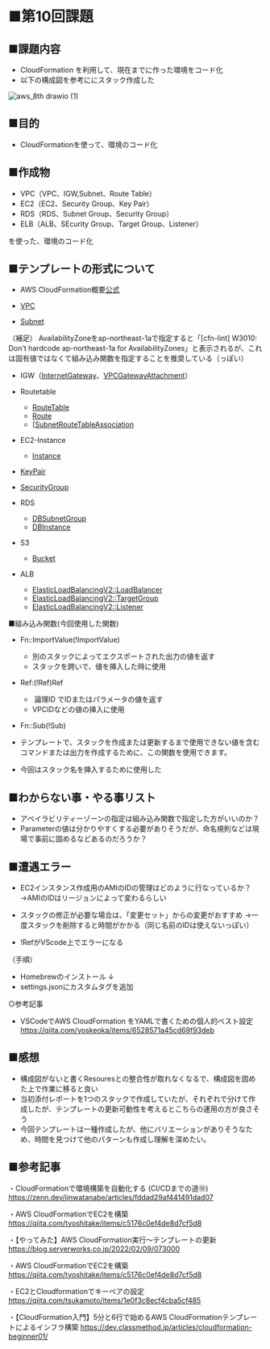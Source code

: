 # ■第10回課題

## ■課題内容
* CloudFormation を利用して、現在までに作った環境をコード化
* 以下の構成図を参考ににスタック作成した

![aws_8th drawio (1)](https://user-images.githubusercontent.com/100008521/217277642-49a84b6a-6115-46eb-a60a-63de3779c924.png)


## ■目的
* CloudFormationを使って、環境のコード化


## ■作成物

* VPC（VPC、IGW,Subnet、Route Table）
* EC2（EC2、Security Group、Key Pair）
* RDS（RDS、Subnet Group、Security Group）
* ELB（ALB、SEcurity Group、Target Group、Listener）

を使った、環境のコード化


## ■テンプレートの形式について

* AWS CloudFormation概要[公式](https://docs.aws.amazon.com/ja_jp/AWSCloudFormation/latest/UserGuide/template-formats.html)


* [VPC](https://docs.aws.amazon.com/ja_jp/AWSCloudFormation/latest/UserGuide/aws-resource-ec2-vpc.html)


* [Subnet](https://docs.aws.amazon.com/ja_jp/AWSCloudFormation/latest/UserGuide/aws-resource-ec2-subnet.html)

（補足）
AvailabilityZoneをap-northeast-1aで指定すると「[cfn-lint] W3010: Don't hardcode ap-northeast-1a for AvailabilityZones」と表示されるが、これは固有値ではなくて組み込み関数を指定することを推奨している（っぽい）


* IGW（[InternetGateway](https://docs.aws.amazon.com/ja_jp/AWSCloudFormation/latest/UserGuide/aws-resource-ec2-internetgateway.html)、[VPCGatewayAttachment](https://docs.aws.amazon.com/ja_jp/AWSCloudFormation/latest/UserGuide/aws-resource-ec2-vpc-gateway-attachment.html)）


* Routetable
  * [RouteTable](https://docs.aws.amazon.com/ja_jp/AWSCloudFormation/latest/UserGuide/aws-resource-ec2-routetable.html)
  * [Route](https://docs.aws.amazon.com/ja_jp/AWSCloudFormation/latest/UserGuide/aws-resource-ec2-route.html)
  * [[SubnetRouteTableAssociation](https://docs.aws.amazon.com/ja_jp/AWSCloudFormation/latest/UserGuide/aws-resource-ec2-subnetroutetableassociation.html)


* EC2-Instance
  * [Instance](https://docs.aws.amazon.com/ja_jp/AWSCloudFormation/latest/UserGuide/aws-properties-ec2-instance.html#cfn-ec2-instance-disableapitermination)

* [KeyPair](https://docs.aws.amazon.com/AWSCloudFormation/latest/UserGuide/aws-resource-ec2-keypair.html)

* [SecurityGroup](https://docs.aws.amazon.com/ja_jp/AWSCloudFormation/latest/UserGuide/aws-properties-ec2-security-group.html)

* RDS
  * [DBSubnetGroup](https://docs.aws.amazon.com/ja_jp/AWSCloudFormation/latest/UserGuide/aws-resource-rds-dbsubnetgroup.html)
  * [DBInstance](https://docs.aws.amazon.com/ja_jp/AWSCloudFormation/latest/UserGuide/aws-resource-rds-dbinstance.html)

* S3
  * [Bucket](https://docs.aws.amazon.com/AWSCloudFormation/latest/UserGuide/aws-properties-s3-bucket.html)

* ALB
  * [ElasticLoadBalancingV2::LoadBalancer](https://docs.aws.amazon.com/ja_jp/AWSCloudFormation/latest/UserGuide/aws-resource-elasticloadbalancingv2-loadbalancer.html)
  * [ElasticLoadBalancingV2::TargetGroup](https://docs.aws.amazon.com/ja_jp/AWSCloudFormation/latest/UserGuide/aws-resource-elasticloadbalancingv2-targetgroup.html)
  * [ElasticLoadBalancingV2::Listener](https://docs.aws.amazon.com/ja_jp/AWSCloudFormation/latest/UserGuide/aws-resource-elasticloadbalancingv2-listener.html)


■組み込み関数(今回使用した関数)


* Fn::ImportValue(!ImportValue)
  * 別のスタックによってエクスポートされた出力の値を返す
  * スタックを跨いで、値を挿入した時に使用


* Ref:(!Ref)Ref
  *  論理ID でIDまたはパラメータの値を返す
  * VPCIDなどの値の挿入に使用


* Fn::Sub(!Sub)

* テンプレートで、スタックを作成または更新するまで使用できない値を含むコマンドまたは出力を作成するために、この関数を使用できます。

* 今回はスタック名を挿入するために使用した


## ■わからない事・やる事リスト
* アベイラビリティーゾーンの指定は組み込み関数で指定した方がいいのか？
* Parameterの値は分かりやすくする必要がありそうだが、命名規則などは現場で事前に固めるなどあるのだろうか？


## ■遭遇エラー
* EC2インスタンス作成用のAMIのIDの管理はどのように行なっているか？
  →AMIのIDはリージョンによって変わるらしい

* スタックの修正が必要な場合は、「変更セット」からの変更がおすすめ
  →一度スタックを削除すると時間がかかる（同じ名前のIDは使えないっぽい）

* !RefがVScode上でエラーになる

（手順）
* Homebrewのインストール
↓
* settings.jsonにカスタムタグを追加


○参考記事
* VSCodeでAWS CloudFormation をYAMLで書くための個人的ベスト設定
https://qiita.com/yoskeoka/items/6528571a45cd69f93deb


## ■感想
* 構成図がないと書くResouresとの整合性が取れなくなるで、構成図を固めた上で作業に移ると良い
* 当初添付レポートを1つのスタックで作成していたが、それぞれで分けて作成したが、テンプレートの更新可動性を考えるとこちらの運用の方が良さそう
* 今回テンプレートは一種作成したが、他にバリエーションがありそうなため、時間を見つけて他のパターンも作成し理解を深めたい。



## ■参考記事

・CloudFormationで環境構築を自動化する (CI/CDまでの道⑩)
https://zenn.dev/jinwatanabe/articles/fddad29af441491dad07

・AWS CloudFormationでEC2を構築
https://qiita.com/tyoshitake/items/c5176c0ef4de8d7cf5d8

・【やってみた】AWS CloudFormation実行～テンプレートの更新
https://blog.serverworks.co.jp/2022/02/09/073000

・AWS CloudFormationでEC2を構築
https://qiita.com/tyoshitake/items/c5176c0ef4de8d7cf5d8

・EC2とCloudformationでキーペアの設定
https://qiita.com/tsukamoto/items/1e0f3c8ecf4cba5cf485

・【CloudFormation入門】5分と6行で始めるAWS CloudFormationテンプレートによるインフラ構築
https://dev.classmethod.jp/articles/cloudformation-beginner01/


